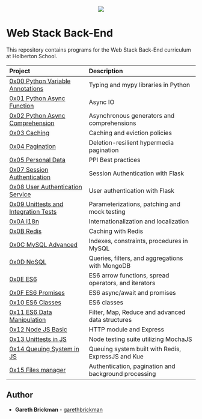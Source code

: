 <p align="center">
  <img src="http://www.holbertonschool.com/holberton-logo.png">
</p>

# Web Stack Back-End

This repository contains programs for the Web Stack Back-End curriculum at Holberton School.

| Project                                                                        | Description                                          |
| :----------------------------------------------------------------------------- | :--------------------------------------------------- |
| [0x00 Python Variable Annotations](./0x00-python_variable_annotations)         | Typing and mypy libraries in Python                  |
| [0x01 Python Async Function](./0x01-python_async_function)                     | Async IO                                             |
| [0x02 Python Async Comprehension](./0x02-python_async_comprehension)           | Asynchronous generators and comprehensions           |
| [0x03 Caching](./0x03-caching)                                                 | Caching and eviction policies                        |
| [0x04 Pagination](./0x04-pagination)                                           | Deletion-resilient hypermedia pagination             |
| [0x05 Personal Data](./0x05-personal_data)                                     | PPI Best practices                                   |
| [0x07 Session Authentication](./0x07-Session_authentication)                   | Session Authentication with Flask                    |
| [0x08 User Authentication Service](./0x08-user_authentication_service)         | User authentication with Flask                       |
| [0x09 Unittests and Integration Tests](./0x09-Unittests_and_integration_tests) | Parameterizations, patching and mock testing         |
| [0x0A i18n](./0x0A-i18n)                                                       | Internationalization and localization                |
| [0x0B Redis](./0x0B_redis_basic)                                               | Caching with Redis                                   |
| [0x0C MySQL Advanced](./0x0C-MySQL_Advanced)                                   | Indexes, constraints, procedures in MySQL            |
| [0x0D NoSQL](./0x0D-NoSQL)                                                     | Queries, filters, and aggregations with MongoDB      |
| [0x0E ES6](./0x0E-ES6_basic)                                                   | ES6 arrow functions, spread operators, and iterators |
| [0x0F ES6 Promises](./0x0F-ES6_promise)                                        | ES6 async/await and promises                         |
| [0x10 ES6 Classes](./0x10-ES6_classes)                                         | ES6 classes                                          |
| [0x11 ES6 Data Manipulation](./0x11-ES6_data_manipulation)                     | Filter, Map, Reduce and advanced data structures     |
| [0x12 Node JS Basic](./0x12-Node_JS_basic)                                     | HTTP module and Express                              |
| [0x13 Unittests in JS](./0x13-unittests_in_js)                                 | Node testing suite utilizing MochaJS                 |
| [0x14 Queuing System in JS](./0x14-queuing_system_in_js)                       | Queuing system built with Redis, ExpressJS and Kue   |
| [0x15 Files manager](https://github.com/garethbrickman/holbertonschool-files_manager)| Authentication, pagination and background processing |

## Author

- **Gareth Brickman** - [garethbrickman](https:///github.com/garethbrickman)
